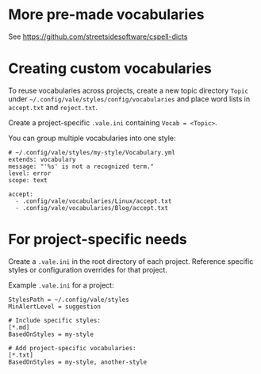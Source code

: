# More pre-made vocabularies

See https://github.com/streetsidesoftware/cspell-dicts

# Creating custom vocabularies

To reuse vocabularies across projects, create a new topic directory `Topic` under
`~/.config/vale/styles/config/vocabularies` and place word lists in `accept.txt`
and `reject.txt`.

Create a project-specific `.vale.ini` containing `Vocab = <Topic>`.

You can group multiple vocabularies into one style:

```
# ~/.config/vale/styles/my-style/Vocabulary.yml
extends: vocabulary
message: "'%s' is not a recognized term."
level: error
scope: text

accept:
  - .config/vale/vocabularies/Linux/accept.txt
  - .config/vale/vocabularies/Blog/accept.txt
```

# For project-specific needs

Create a `.vale.ini` in the root directory of each project.
Reference specific styles or configuration overrides for that project.

Example `.vale.ini` for a project:

```
StylesPath = ~/.config/vale/styles
MinAlertLevel = suggestion

# Include specific styles:
[*.md]
BasedOnStyles = my-style

# Add project-specific vocabularies:
[*.txt]
BasedOnStyles = my-style, another-style
```
